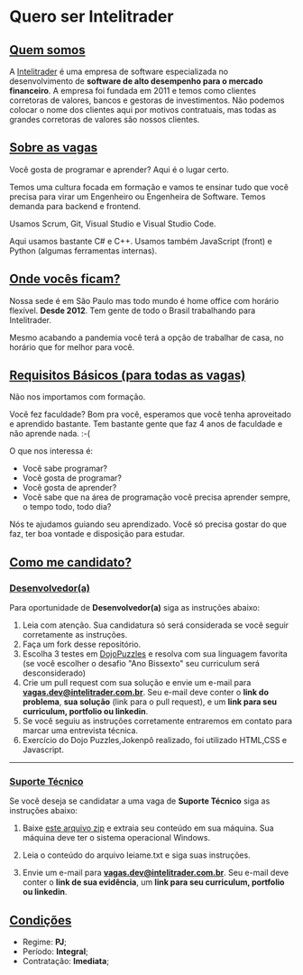 # Quero ser Intelitrader

## [Quem somos](id:OqEhAIntelitrader)
A [Intelitrader](http://www.intelitrader.com.br) é uma empresa de software especializada no desenvolvimento de **software de alto desempenho para o mercado financeiro**. A empresa foi fundada em 2011 e temos como clientes corretoras de valores, bancos e gestoras de investimentos. Não podemos colocar o nome dos clientes aqui por motivos contratuais, mas todas as grandes corretoras de valores são nossos clientes.

## [Sobre as vagas](id:SobreAsVagas)
Você gosta de programar e aprender? Aqui é o lugar certo. 

Temos uma cultura focada em formação e vamos te ensinar tudo que você precisa para virar um Engenheiro ou Engenheira de Software. Temos demanda para backend e frontend.

Usamos Scrum, Git, Visual Studio e Visual Studio Code.

Aqui usamos bastante C# e C++. Usamos também JavaScript (front) e Python (algumas ferramentas internas).

## [Onde vocês ficam?](id:Localizacao)
Nossa sede é em São Paulo mas todo mundo é home office com horário flexível. **Desde 2012**. Tem gente de todo o Brasil trabalhando para Intelitrader.

Mesmo acabando a pandemia você terá a opção de trabalhar de casa, no horário que for melhor para você.

## [Requisitos Básicos (para todas as vagas)](id:RequisitosBasicos)

Não nos importamos com formação. 

Você fez faculdade? Bom pra você, esperamos que você tenha aproveitado e aprendido bastante. Tem bastante gente que faz 4 anos de faculdade e não aprende nada. :-(

O que nos interessa é:

* Você sabe programar?
* Você gosta de programar?
* Você gosta de aprender?
* Você sabe que na área de programação você precisa aprender sempre, o tempo todo, todo dia?

Nós te ajudamos guiando seu aprendizado. Você só precisa gostar do que faz, ter boa vontade e disposição para estudar.

## [Como me candidato?](id:ComoMeCandidato)

### [Desenvolvedor(a)](id:CandidaturaDev)

Para oportunidade de **Desenvolvedor(a)** siga as instruções abaixo:

1. Leia com atenção. Sua candidatura só será considerada se você seguir corretamente as instruções.
2. Faça um fork desse repositório.
3. Escolha 3 testes em [DojoPuzzles](http://dojopuzzles.com/) e resolva com sua linguagem favorita (se você escolher o desafio "Ano Bissexto" seu curriculum será desconsiderado)
4. Crie um pull request com sua solução e envie um e-mail para **vagas.dev@intelitrader.com.br**. Seu e-mail deve conter o **link do problema**, **sua solução** (link para o pull request), e um **link para seu curriculum, portfolio ou linkedin**.
5. Se você seguiu as instruções corretamente entraremos em contato para marcar uma entrevista técnica.
6. Exercício do Dojo Puzzles,Jokenpô realizado, foi utilizado HTML,CSS e Javascript.

-------

### [Suporte Técnico](id:CandidaturaSuporte)

Se você deseja se candidatar a uma vaga de **Suporte Técnico** siga as instruções abaixo:

1. Baixe [este arquivo zip](https://drive.google.com/file/d/1Y_ATwGFL3M69EgePw7T5E-QRYl6O9oBB/view?usp=sharing) e extraia seu conteúdo em sua máquina. Sua máquina deve ter o sistema operacional Windows.

2. Leia o conteúdo do arquivo leiame.txt e siga suas instruções.

3. Envie um e-mail para **vagas.dev@intelitrader.com.br**. Seu e-mail deve conter o **link de sua evidência**, um **link para seu curriculum, portfolio ou linkedin**.


## [Condições](id:CondicoesEDiferenciais)

* Regime: **PJ**;
* Período: **Integral**;
* Contratação: **Imediata**;


